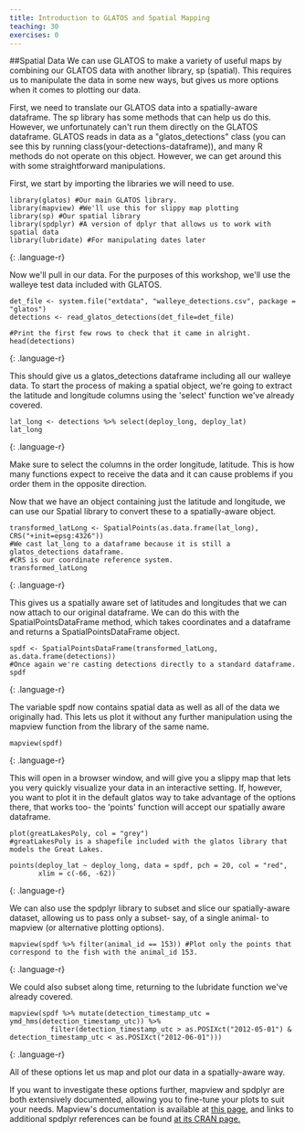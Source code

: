```yaml
---
title: Introduction to GLATOS and Spatial Mapping
teaching: 30
exercises: 0
---
```

##Spatial Data
We can use GLATOS to make a variety of useful maps by combining our GLATOS data with another library, sp (spatial). This requires us to manipulate the data in some new ways, but gives us more options when it comes to plotting our data.

First, we need to translate our GLATOS data into a spatially-aware dataframe. The sp library has some methods that can help us do this. However, we unfortunately can't run them directly on the GLATOS dataframe. GLATOS reads in data as a "glatos_detections" class (you can see this by running class(your-detections-dataframe)), and many R methods do not operate on this object. However, we can get around this with some straightforward manipulations.

First, we start by importing the libraries we will need to use.

~~~
library(glatos) #Our main GLATOS library.
library(mapview) #We'll use this for slippy map plotting
library(sp) #Our spatial library
library(spdplyr) #A version of dplyr that allows us to work with spatial data
library(lubridate) #For manipulating dates later
~~~
{: .language-r}

Now we'll pull in our data. For the purposes of this workshop, we'll use the walleye test data included with GLATOS.

~~~
det_file <- system.file("extdata", "walleye_detections.csv", package = "glatos")
detections <- read_glatos_detections(det_file=det_file)

#Print the first few rows to check that it came in alright.
head(detections)
~~~
{: .language-r}

This should give us a glatos_detections dataframe including all our walleye data. To start the process of making a spatial object, we're going to extract the latitude and longitude columns using the 'select' function we've already covered.

~~~
lat_long <- detections %>% select(deploy_long, deploy_lat)
lat_long
~~~
{: .language-r}

Make sure to select the columns in the order longitude, latitude. This is how many functions expect to receive the data and it can cause problems if you order them in the opposite direction.

Now that we have an object containing just the latitude and longitude, we can use our Spatial library to convert these to a spatially-aware object.

~~~
transformed_latLong <- SpatialPoints(as.data.frame(lat_long), CRS("+init=epsg:4326"))
#We cast lat_long to a dataframe because it is still a glatos_detections dataframe.
#CRS is our coordinate reference system.
transformed_latLong
~~~
{: .language-r}

This gives us a spatially aware set of latitudes and longitudes that we can now attach to our original dataframe. We can do this with the SpatialPointsDataFrame method, which takes coordinates and a dataframe and returns a SpatialPointsDataFrame object.

~~~
spdf <- SpatialPointsDataFrame(transformed_latLong, as.data.frame(detections))
#Once again we're casting detections directly to a standard dataframe.
spdf
~~~
{: .language-r}

The variable spdf now contains spatial data as well as all of the data we originally had. This lets us plot it without any further manipulation using the mapview function from the library of the same name.

~~~
mapview(spdf)
~~~
{: .language-r}

This will open in a browser window, and will give you a slippy map that lets you very quickly visualize your data in an interactive setting. If, however, you want to plot it in the default glatos way to take advantage of the options there, that works too- the 'points' function will accept our spatially aware dataframe.

~~~
plot(greatLakesPoly, col = "grey")
#greatLakesPoly is a shapefile included with the glatos library that models the Great Lakes.

points(deploy_lat ~ deploy_long, data = spdf, pch = 20, col = "red",
       xlim = c(-66, -62))
~~~
{: .language-r}

We can also use the spdplyr library to subset and slice our spatially-aware dataset, allowing us to pass only a subset- say, of a single animal- to mapview (or alternative plotting options).

~~~
mapview(spdf %>% filter(animal_id == 153)) #Plot only the points that correspond to the fish with the animal_id 153.
~~~
{: .language-r}

We could also subset along time, returning to the lubridate function we've already covered.

~~~
mapview(spdf %>% mutate(detection_timestamp_utc = ymd_hms(detection_timestamp_utc)) %>%
          filter(detection_timestamp_utc > as.POSIXct("2012-05-01") & detection_timestamp_utc < as.POSIXct("2012-06-01")))
~~~
{: .language-r}

All of these options let us map and plot our data in a spatially-aware way.

If you want to investigate these options further, mapview and spdplyr are both extensively documented, allowing you to fine-tune your plots to suit your needs. Mapview's documentation is available at [this page](https://r-spatial.github.io/mapview/index.html), and links to additional spdplyr references can be found [at its CRAN page.](https://cran.r-project.org/web/packages/spdplyr/index.html)

